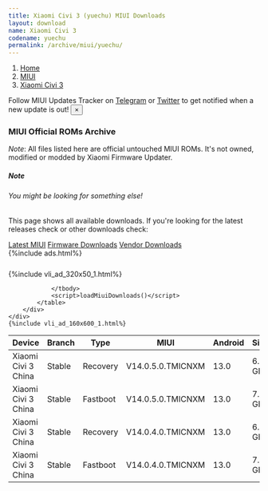 ```yaml
---
title: Xiaomi Civi 3 (yuechu) MIUI Downloads
layout: download
name: Xiaomi Civi 3
codename: yuechu
permalink: /archive/miui/yuechu/
---
```

<nav aria-label="breadcrumb">
    <ol class="breadcrumb">
        <li class="breadcrumb-item"><a href="/">Home</a></li>
        <li class="breadcrumb-item"><a href="/miui/">MIUI</a></li>
        <li class="breadcrumb-item active" aria-current="page"><a href="/miui/yuechu/">Xiaomi Civi 3</a></li>
    </ol>
</nav>
<div class="alert alert-primary alert-dismissible fade show" role="alert">
    Follow MIUI Updates Tracker on <a href="https://t.me/MIUIUpdatesTracker" class="alert-link">Telegram</a>
     or <a href="https://twitter.com/MiFwUpdater" class="alert-link">Twitter</a> to get notified when a new update is out!
    <button type="button" class="close" data-dismiss="alert" aria-label="Close">
        <span aria-hidden="true">&times;</span>
    </button>
</div>

### MIUI Official ROMs Archive
*Note*: All files listed here are official untouched MIUI ROMs. It's not owned, modified or modded by Xiaomi Firmware Updater.
<div class="card">
  <div class="card-body">
    <h5 class="card-title">Note</h5>
    <h6 class="card-subtitle mb-2 text-muted">You might be looking for something else!</h6>
    <p class="card-text">This page shows all available downloads.
     If you're looking for the latest releases check or other downloads check:</p>
    <a href="/miui/yuechu/" class="card-link">Latest MIUI</a>
    <a href="/firmware/yuechu/" class="card-link">Firmware Downloads</a>
    <a href="/vendor/yuechu/" class="card-link">Vendor Downloads</a>
  </div>
</div>
{%include ads.html%}
<div class="row justify-content-center">
    <div class="col-10">
        <div class="table-responsive-md" style="margin-top: 25px;">
            {%include vli_ad_320x50_1.html%}
            <table id="miui" class="display dt-responsive nowrap compact table table-striped table-hover table-sm">
                <thead class="thead-dark">
                    <tr>
                        <th data-ref="device">Device</th>
                        <th data-ref="branch">Branch</th>
                        <th data-ref="type">Type</th>
                        <th data-ref="miui">MIUI</th>
                        <th data-ref="android">Android</th>
                        <th data-ref="size">Size</th>
                        <th data-ref="size">Date</th>
                        <th data-ref="link">Link</th>
                    </tr>
                </thead>
                <tbody>
                <tr><td>Xiaomi Civi 3 China</td><td>Stable</td><td>Recovery</td><td>V14.0.5.0.TMICNXM</td><td>13.0</td><td>6.2 GB</td><td>2023-05-31</td><td><a href="/miui/yuechu/stable/V14.0.5.0.TMICNXM/">Download</a></td></tr>
<tr><td>Xiaomi Civi 3 China</td><td>Stable</td><td>Fastboot</td><td>V14.0.5.0.TMICNXM</td><td>13.0</td><td>7.8 GB</td><td>2023-05-26</td><td><a href="/miui/yuechu/stable/V14.0.5.0.TMICNXM/">Download</a></td></tr>
<tr><td>Xiaomi Civi 3 China</td><td>Stable</td><td>Recovery</td><td>V14.0.4.0.TMICNXM</td><td>13.0</td><td>6.2 GB</td><td>2023-05-25</td><td><a href="/miui/yuechu/stable/V14.0.4.0.TMICNXM/">Download</a></td></tr>
<tr><td>Xiaomi Civi 3 China</td><td>Stable</td><td>Fastboot</td><td>V14.0.4.0.TMICNXM</td><td>13.0</td><td>7.8 GB</td><td>2023-05-18</td><td><a href="/miui/yuechu/stable/V14.0.4.0.TMICNXM/">Download</a></td></tr>

                </tbody>
                <script>loadMiuiDownloads()</script>
            </table>
        </div>
    </div>
    {%include vli_ad_160x600_1.html%}
</div>
